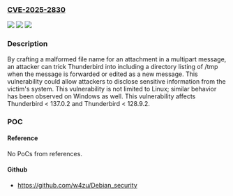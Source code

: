 ### [CVE-2025-2830](https://cve.mitre.org/cgi-bin/cvename.cgi?name=CVE-2025-2830)
![](https://img.shields.io/static/v1?label=Product&message=Thunderbird&color=blue)
![](https://img.shields.io/static/v1?label=Version&message=unspecified%3C%20137.0.2%20&color=brighgreen)
![](https://img.shields.io/static/v1?label=Vulnerability&message=Information%20Disclosure%20of%20%2Ftmp%20directory%20listing&color=brighgreen)

### Description

By crafting a malformed file name for an attachment in a multipart message, an attacker can trick Thunderbird into including a directory listing of /tmp when the message is forwarded or edited as a new message. This vulnerability could allow attackers to disclose sensitive information from the victim's system. This vulnerability is not limited to Linux; similar behavior has been observed on Windows as well. This vulnerability affects Thunderbird < 137.0.2 and Thunderbird < 128.9.2.

### POC

#### Reference
No PoCs from references.

#### Github
- https://github.com/w4zu/Debian_security

